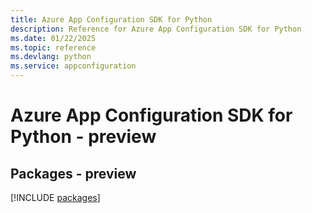 ```yaml
---
title: Azure App Configuration SDK for Python
description: Reference for Azure App Configuration SDK for Python
ms.date: 01/22/2025
ms.topic: reference
ms.devlang: python
ms.service: appconfiguration
---
```

# Azure App Configuration SDK for Python - preview
## Packages - preview
[!INCLUDE [packages](app-configuration-index.md)]